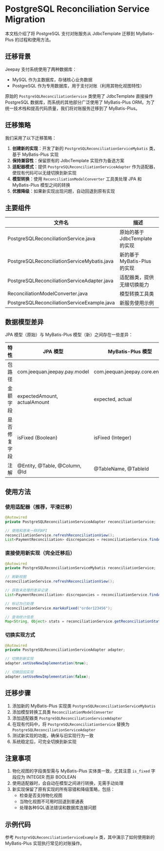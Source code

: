 # PostgreSQL Reconciliation Service Migration

本文档介绍了将 PostgreSQL 支付对账服务从 JdbcTemplate 迁移到 MyBatis-Plus 的过程和使用方法。

## 迁移背景

Jeepay 支付系统使用了两种数据库：
- MySQL 作为主数据库，存储核心业务数据
- PostgreSQL 作为专用数据库，用于支付对账（利用其物化视图特性）

原始的 `PostgreSQLReconciliationService` 类使用了 JdbcTemplate 直接操作 PostgreSQL 数据库，而系统的其他部分广泛使用了 MyBatis-Plus ORM。为了统一技术栈和提高代码质量，我们将对账服务迁移到了 MyBatis-Plus。

## 迁移策略

我们采用了以下迁移策略：

1. **创建新的实现**：开发了新的 `PostgreSQLReconciliationServiceMybatis` 类，基于 MyBatis-Plus 实现
2. **保持兼容性**：保留原有的 JdbcTemplate 实现作为备选方案
3. **适配器模式**：提供 `PostgreSQLReconciliationServiceAdapter` 作为适配器，使现有代码可以无缝切换到新实现
4. **模型转换**：使用 `ReconciliationModelConverter` 工具类处理 JPA 和 MyBatis-Plus 模型之间的转换
5. **优雅降级**：如果新实现出现问题，自动回退到原有实现

## 主要组件

| 文件名 | 描述 |
|-------|------|
| PostgreSQLReconciliationService.java | 原始的基于 JdbcTemplate 的实现 |
| PostgreSQLReconciliationServiceMybatis.java | 新的基于 MyBatis-Plus 的实现 |
| PostgreSQLReconciliationServiceAdapter.java | 适配器类，提供无缝切换能力 |
| ReconciliationModelConverter.java | 模型转换工具类 |
| PostgreSQLReconciliationServiceExample.java | 新服务使用示例 |

## 数据模型差异

JPA 模型（原始）与 MyBatis-Plus 模型（新）之间存在一些差异：

| 特性 | JPA 模型 | MyBatis-Plus 模型 |
|-----|----------|----------------|
| 包路径 | com.jeequan.jeepay.pay.model | com.jeequan.jeepay.core.entity |
| 金额字段 | expectedAmount, actualAmount | expected, actual |
| 是否修复字段 | isFixed (Boolean) | isFixed (Integer) |
| 注解 | @Entity, @Table, @Column, @Id | @TableName, @TableId |

## 使用方法

### 使用适配器（推荐，平滑迁移）

```java
@Autowired
private PostgreSQLReconciliationServiceAdapter reconciliationService;

// 使用和原来一样的API
reconciliationService.refreshReconciliationView();
List<PaymentReconciliation> discrepancies = reconciliationService.findAllUnfixedDiscrepancies();
```

### 直接使用新实现（完全迁移后）

```java
@Autowired
private PostgreSQLReconciliationServiceMybatis reconciliationService;

// 刷新视图
reconciliationService.refreshReconciliationView();

// 获取未处理的差异记录
List<PaymentReconciliation> discrepancies = reconciliationService.findAllUnfixedDiscrepancies();

// 标记为已处理
reconciliationService.markAsFixed("order123456");

// 查询统计信息
Map<String, Object> stats = reconciliationService.getReconciliationStats();
```

### 切换实现方式

```java
@Autowired
private PostgreSQLReconciliationServiceAdapter adapter;

// 切换到新实现
adapter.setUseNewImplementation(true);

// 切换回旧实现
adapter.setUseNewImplementation(false);
```

## 迁移步骤

1. 添加新的 MyBatis-Plus 实现类 `PostgreSQLReconciliationServiceMybatis`
2. 添加模型转换工具类 `ReconciliationModelConverter`
3. 添加适配器类 `PostgreSQLReconciliationServiceAdapter`
4. 在现有代码中，将 `PostgreSQLReconciliationService` 替换为 `PostgreSQLReconciliationServiceAdapter`
5. 测试新实现的功能，确保与旧实现行为一致
6. 系统稳定后，可完全切换到新实现

## 注意事项

1. 物化视图的字段类型需与 MyBatis-Plus 实体类一致，尤其注意 `is_fixed` 字段应为 INTEGER 而非 BOOLEAN
2. 使用适配器时，会自动在模型之间进行转换，无需手动处理
3. 新实现保留了原有实现的所有容错和降级策略，包括：
   - 检查是否支持物化视图
   - 当物化视图不可用时回退到普通表
   - 处理各种SQL语法错误和数据库连接问题

## 示例代码

参考 `PostgreSQLReconciliationServiceExample` 类，其中演示了如何使用新的 MyBatis-Plus 实现执行常见的对账操作。 